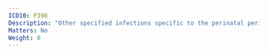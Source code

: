 ```yaml
---
ICD10: P398
Description: "Other specified infections specific to the perinatal period"
Matters: No
Weight: 0
---
```


